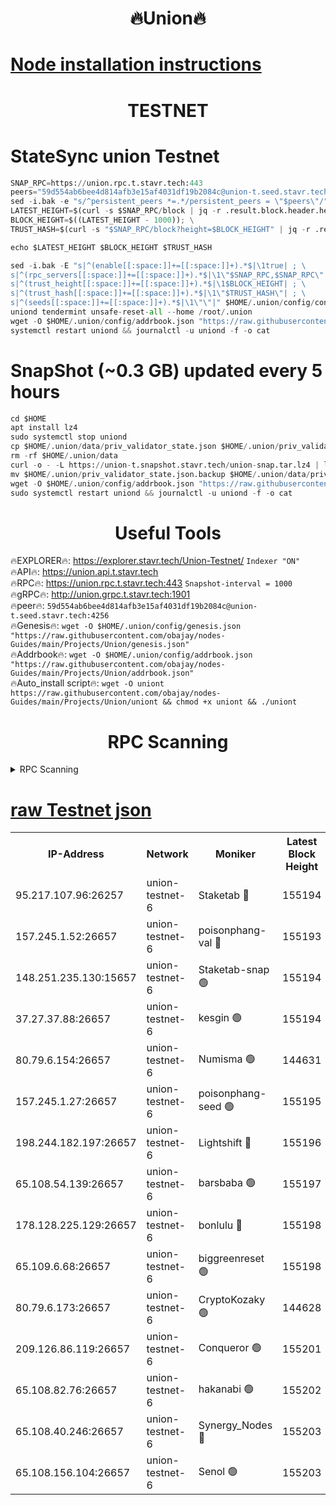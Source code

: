 <h1 align="center"> 🔥Union🔥</h1>

[Node installation instructions](https://github.com/obajay/nodes-Guides/tree/main/Projects/Union)
=

<h1 align="center"> TESTNET</h1>

# StateSync union Testnet
```python
SNAP_RPC=https://union.rpc.t.stavr.tech:443
peers="59d554ab6bee4d814afb3e15af4031df19b2084c@union-t.seed.stavr.tech:4256"
sed -i.bak -e "s/^persistent_peers *=.*/persistent_peers = \"$peers\"/" $HOME/.union/config/config.toml
LATEST_HEIGHT=$(curl -s $SNAP_RPC/block | jq -r .result.block.header.height); \
BLOCK_HEIGHT=$((LATEST_HEIGHT - 1000)); \
TRUST_HASH=$(curl -s "$SNAP_RPC/block?height=$BLOCK_HEIGHT" | jq -r .result.block_id.hash)

echo $LATEST_HEIGHT $BLOCK_HEIGHT $TRUST_HASH

sed -i.bak -E "s|^(enable[[:space:]]+=[[:space:]]+).*$|\1true| ; \
s|^(rpc_servers[[:space:]]+=[[:space:]]+).*$|\1\"$SNAP_RPC,$SNAP_RPC\"| ; \
s|^(trust_height[[:space:]]+=[[:space:]]+).*$|\1$BLOCK_HEIGHT| ; \
s|^(trust_hash[[:space:]]+=[[:space:]]+).*$|\1\"$TRUST_HASH\"| ; \
s|^(seeds[[:space:]]+=[[:space:]]+).*$|\1\"\"|" $HOME/.union/config/config.toml
uniond tendermint unsafe-reset-all --home /root/.union
wget -O $HOME/.union/config/addrbook.json "https://raw.githubusercontent.com/obajay/nodes-Guides/main/Projects/Union/addrbook.json"
systemctl restart uniond && journalctl -u uniond -f -o cat
```
# SnapShot (~0.3 GB) updated every 5 hours
```python
cd $HOME
apt install lz4
sudo systemctl stop uniond
cp $HOME/.union/data/priv_validator_state.json $HOME/.union/priv_validator_state.json.backup
rm -rf $HOME/.union/data
curl -o - -L https://union-t.snapshot.stavr.tech/union-snap.tar.lz4 | lz4 -c -d - | tar -x -C $HOME/.union --strip-components 2
mv $HOME/.union/priv_validator_state.json.backup $HOME/.union/data/priv_validator_state.json
wget -O $HOME/.union/config/addrbook.json "https://raw.githubusercontent.com/obajay/nodes-Guides/main/Projects/Union/addrbook.json"
sudo systemctl restart uniond && journalctl -u uniond -f -o cat
```
 <h1 align="center"> Useful Tools</h1>
 
🔥EXPLORER🔥: https://explorer.stavr.tech/Union-Testnet/        `Indexer "ON"` \
🔥API🔥:      https://union.api.t.stavr.tech \
🔥RPC🔥:      https://union.rpc.t.stavr.tech:443              `Snapshot-interval = 1000` \
🔥gRPC🔥:     http://union.grpc.t.stavr.tech:1901 \
🔥peer🔥:     `59d554ab6bee4d814afb3e15af4031df19b2084c@union-t.seed.stavr.tech:4256` \
🔥Genesis🔥:     `wget -O $HOME/.union/config/genesis.json "https://raw.githubusercontent.com/obajay/nodes-Guides/main/Projects/Union/genesis.json"` \
🔥Addrbook🔥: ```wget -O $HOME/.union/config/addrbook.json "https://raw.githubusercontent.com/obajay/nodes-Guides/main/Projects/Union/addrbook.json"``` \
🔥Auto_install script🔥:  `wget -O uniont https://raw.githubusercontent.com/obajay/nodes-Guides/main/Projects/Union/uniont && chmod +x uniont && ./uniont`

<h1 align="center"> RPC Scanning</h1>

<details>
<summary>RPC Scanning</summary>

<h2 align="center"> We scan nodes in real time every 4 hours. And we provide the final result of RPC endpoints.
We cannot influence the operation of these nodes in any way. </h2>


```python
If Voting Power is higher than 0 --> then the Node is a validator of the network and may be subject to attack and be a potential threat to the chain.
```
```python
We marked such validators with a red symbol
```

</details>

[raw Testnet json](https://rpc-check.uniont.stavr.tech/uniont/rpc-uniont-result.json)
=



<table><tr><th>IP-Address</th><th>Network</th><th>Moniker</th><th>Latest Block Height</th><th>Earliest Block Height</th><th>Catching Up</th><th>Tx Index</th><th>Voting Power</th><th>Scan Time</th></tr><tr><td>95.217.107.96:26257</td><td>union-testnet-6</td><td>Staketab 🔴</td><td>155194</td><td>1</td><td>False</td><td>on</td><td>1000002</td><td>2024-02-23T09:52:25.257183768UTC</td></tr><tr><td>157.245.1.52:26657</td><td>union-testnet-6</td><td>poisonphang-val 🔴</td><td>155193</td><td>1</td><td>False</td><td>on</td><td>1000000</td><td>2024-02-23T09:52:26.014455942UTC</td></tr><tr><td>148.251.235.130:15657</td><td>union-testnet-6</td><td>Staketab-snap 🟢</td><td>155194</td><td>1</td><td>False</td><td>on</td><td>0</td><td>2024-02-23T09:52:26.609946851UTC</td></tr><tr><td>37.27.37.88:26657</td><td>union-testnet-6</td><td>kesgin 🟢</td><td>155194</td><td>1</td><td>False</td><td>on</td><td>0</td><td>2024-02-23T09:52:26.962806425UTC</td></tr><tr><td>80.79.6.154:26657</td><td>union-testnet-6</td><td>Numisma 🟢</td><td>144631</td><td>1</td><td>False</td><td>on</td><td>0</td><td>2024-02-23T09:52:31.557640070UTC</td></tr><tr><td>157.245.1.27:26657</td><td>union-testnet-6</td><td>poisonphang-seed 🟢</td><td>155195</td><td>1</td><td>False</td><td>on</td><td>0</td><td>2024-02-23T09:52:32.248121706UTC</td></tr><tr><td>198.244.182.197:26657</td><td>union-testnet-6</td><td>Lightshift 🔴</td><td>155196</td><td>1</td><td>False</td><td>on</td><td>1000000</td><td>2024-02-23T09:52:34.640243413UTC</td></tr><tr><td>65.108.54.139:26657</td><td>union-testnet-6</td><td>barsbaba 🟢</td><td>155197</td><td>1</td><td>False</td><td>on</td><td>0</td><td>2024-02-23T09:52:45.301889010UTC</td></tr><tr><td>178.128.225.129:26657</td><td>union-testnet-6</td><td>bonlulu 🔴</td><td>155198</td><td>1</td><td>False</td><td>on</td><td>1000000</td><td>2024-02-23T09:52:46.065402304UTC</td></tr><tr><td>65.109.6.68:26657</td><td>union-testnet-6</td><td>biggreenreset 🟢</td><td>155198</td><td>1</td><td>False</td><td>on</td><td>0</td><td>2024-02-23T09:52:46.477768863UTC</td></tr><tr><td>80.79.6.173:26657</td><td>union-testnet-6</td><td>CryptoKozaky 🟢</td><td>144628</td><td>1</td><td>False</td><td>on</td><td>0</td><td>2024-02-23T09:52:49.033224924UTC</td></tr><tr><td>209.126.86.119:26657</td><td>union-testnet-6</td><td>Conqueror 🟢</td><td>155201</td><td>1</td><td>False</td><td>on</td><td>0</td><td>2024-02-23T09:53:08.330357402UTC</td></tr><tr><td>65.108.82.76:26657</td><td>union-testnet-6</td><td>hakanabi 🟢</td><td>155202</td><td>1</td><td>False</td><td>on</td><td>0</td><td>2024-02-23T09:53:14.943093537UTC</td></tr><tr><td>65.108.40.246:26657</td><td>union-testnet-6</td><td>Synergy_Nodes 🔴</td><td>155203</td><td>1</td><td>False</td><td>on</td><td>1000001</td><td>2024-02-23T09:53:21.429859569UTC</td></tr><tr><td>65.108.156.104:26657</td><td>union-testnet-6</td><td>Senol 🟢</td><td>155203</td><td>1</td><td>False</td><td>on</td><td>0</td><td>2024-02-23T09:53:23.873095526UTC</td></tr></table>

